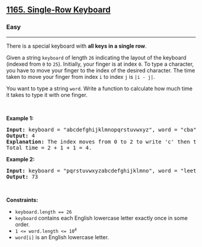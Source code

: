 <h2><a href="https://leetcode.com/problems/single-row-keyboard/">1165. Single-Row Keyboard</a></h2><h3>Easy</h3><hr><div><p>There is a special keyboard with <strong>all keys in a single row</strong>.</p>

<p>Given a string <code>keyboard</code> of length <code>26</code> indicating the layout of the keyboard (indexed from <code>0</code> to <code>25</code>). Initially, your finger is at index <code>0</code>. To type a character, you have to move your finger to the index of the desired character. The time taken to move your finger from index <code>i</code> to index <code>j</code> is <code>|i - j|</code>.</p>

<p>You want to type a string <code>word</code>. Write a function to calculate how much time it takes to type it with one finger.</p>

<p>&nbsp;</p>
<p><strong>Example 1:</strong></p>

<pre style="position: relative;"><strong>Input:</strong> keyboard = "abcdefghijklmnopqrstuvwxyz", word = "cba"
<strong>Output:</strong> 4
<strong>Explanation: </strong>The index moves from 0 to 2 to write 'c' then to 1 to write 'b' then to 0 again to write 'a'.
Total time = 2 + 1 + 1 = 4. 
<div class="open_grepper_editor" title="Edit &amp; Save To Grepper"></div></pre>

<p><strong>Example 2:</strong></p>

<pre style="position: relative;"><strong>Input:</strong> keyboard = "pqrstuvwxyzabcdefghijklmno", word = "leetcode"
<strong>Output:</strong> 73
<div class="open_grepper_editor" title="Edit &amp; Save To Grepper"></div></pre>

<p>&nbsp;</p>
<p><strong>Constraints:</strong></p>

<ul>
	<li><code>keyboard.length == 26</code></li>
	<li><code>keyboard</code> contains each English lowercase letter exactly once in some order.</li>
	<li><code>1 &lt;= word.length &lt;= 10<sup>4</sup></code></li>
	<li><code>word[i]</code> is an English lowercase letter.</li>
</ul>
</div>